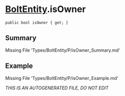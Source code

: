 # [BoltEntity](Types/BoltEntity.md).isOwner
`public bool isOwner { get; }`
## Summary
Missing File 'Types/BoltEntity/P/isOwner_Summary.md'
## Example
Missing File 'Types/BoltEntity/P/isOwner_Example.md'

*THIS IS AN AUTOGENERATED FILE, DO NOT EDIT*

